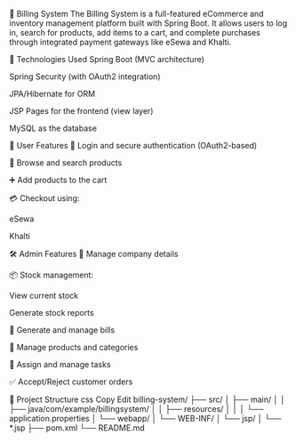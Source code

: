 🧾 Billing System
The Billing System is a full-featured eCommerce and inventory management platform built with Spring Boot. It allows users to log in, search for products, add items to a cart, and complete purchases through integrated payment gateways like eSewa and Khalti.

🔐 Technologies Used
Spring Boot (MVC architecture)

Spring Security (with OAuth2 integration)

JPA/Hibernate for ORM

JSP Pages for the frontend (view layer)

MySQL as the database

👥 User Features
🔑 Login and secure authentication (OAuth2-based)

🛒 Browse and search products

➕ Add products to the cart

💳 Checkout using:

eSewa

Khalti

🛠️ Admin Features
🏢 Manage company details

📦 Stock management:

View current stock

Generate stock reports

🧾 Generate and manage bills

📁 Manage products and categories

📑 Assign and manage tasks

✅ Accept/Reject customer orders

📂 Project Structure
css
Copy
Edit
billing-system/
├── src/
│   ├── main/
│   │   ├── java/com/example/billingsystem/
│   │   ├── resources/
│   │   │   └── application.properties
│   └── webapp/
│       └── WEB-INF/
│           └── jsp/
│               └── *.jsp
├── pom.xml
└── README.md
